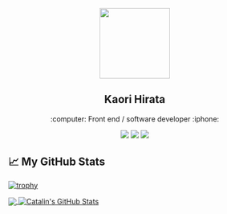 
<p align="center">
  <img width="140" src="https://user-images.githubusercontent.com/6661165/91657958-61b4fd00-eb00-11ea-9def-dc7ef5367e34.png" />  
  <h2 align="center">Kaori Hirata</h2>
  <p align="center"> :computer: Front end / software developer :iphone:</p>
</p>
<p align="center">
  <span>
    <img src="https://img.shields.io/badge/TypeScript-Fan-FAC151.svg?logo=typescript&logoWidth=20"/> 
  </span>
  <span>
    <img src="https://img.shields.io/badge/JavaScript-Fan-FAC151.svg?logo=javascript&logoWidth=20"/> 
  </span>
  <span>
    <img src="https://img.shields.io/badge/React-Fan-FAC151.svg?logo=React&logoWidth=20"/> 
  </span>
</p>


## &#x1f4c8; My GitHub Stats
[![trophy](https://github-profile-trophy.vercel.app/?username=hikaori&theme=onedark)](https://github.com/ryo-ma/github-profile-trophy)

<a href="https://github.com/natterstefan/natterstefan">
  <img align="center" src="https://github-readme-stats.vercel.app/api/top-langs/?username=natterstefan&hide=java,html&title_color=ffffff&text_color=c9cacc&icon_color=2bbc8a&bg_color=1d1f21" />
</a>

<a href="https://github.com/natterstefan/natterstefan">
  <img align="center" src="https://github-readme-stats.vercel.app/api?username=natterstefan&show_icons=true&line_height=27&count_private=true&title_color=ffffff&text_color=c9cacc&icon_color=2bbc8a&bg_color=1d1f21" alt="Catalin's GitHub Stats" />
</a>

[1]:
  https://natterstefan.me/?utm_source=github.com&utm_medium=gh-profile-natterstefan&utm_campaign=natterstefan
[2]: https://www.linkedin.com/in/natterstefan
[3]: https://twitter.com/intent/follow?screen_name=natterstefan
[4]: https://blog.natterstefan.me
[5]:
  https://newsletter.natterstefan.me?utm_source=github.com&utm_medium=gh-profile-natterstefan&utm_campaign=natterstefan
[6]: https://medium.com/@natterstefan
[7]: https://hashnode.com/@natterstefan
[8]: https://nttr.st/2QoQhEb
[9]: https://nttr.st/2YEatXb
[10]: https://dev.to/natterstefan
[11]: fhttps://www.youtube.com/natterstefan?sub_confirmation=1

